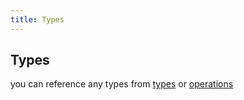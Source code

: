 ```yaml
---
title: Types
---
```

<a name="Types
you can reference any types from [types](https_//github.com/gxchain/gxbjs/blob/master/lib/serializer/src/types.js) or [operations](https_//github.com/gxchain/gxbjs/blob/master/lib/serializer/src/operations.js)module_"></a>

## Types
you can reference any types from [types](https://github.com/gxchain/gxbjs/blob/master/lib/serializer/src/types.js) or [operations](https://github.com/gxchain/gxbjs/blob/master/lib/serializer/src/operations.js)
